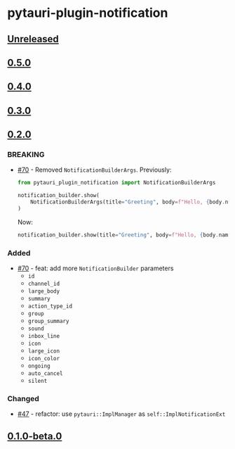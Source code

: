 # pytauri-plugin-notification

## [Unreleased]

## [0.5.0]

## [0.4.0]

## [0.3.0]

## [0.2.0]

### BREAKING

- [#70](https://github.com/pytauri/pytauri/pull/70) - Removed `NotificationBuilderArgs`.
    Previously:

    ```python
    from pytauri_plugin_notification import NotificationBuilderArgs

    notification_builder.show(
        NotificationBuilderArgs(title="Greeting", body=f"Hello, {body.name}!")
    )
    ```

    Now:

    ```python
    notification_builder.show(title="Greeting", body=f"Hello, {body.name}!")
    ```

### Added

- [#70](https://github.com/pytauri/pytauri/pull/70) - feat: add more `NotificationBuilder` parameters
    - `id`
    - `channel_id`
    - `large_body`
    - `summary`
    - `action_type_id`
    - `group`
    - `group_summary`
    - `sound`
    - `inbox_line`
    - `icon`
    - `large_icon`
    - `icon_color`
    - `ongoing`
    - `auto_cancel`
    - `silent`

### Changed

- [#47](https://github.com/pytauri/pytauri/pull/47) - refactor: use `pytauri::ImplManager` as `self::ImplNotificationExt`

## [0.1.0-beta.0]

[unreleased]: https://github.com/pytauri/pytauri/tree/HEAD
[0.5.0]: https://github.com/pytauri/pytauri/releases/tag/py/pytauri-plugin-notification/v0.5.0
[0.4.0]: https://github.com/pytauri/pytauri/releases/tag/py/pytauri-plugin-notification/v0.4.0
[0.3.0]: https://github.com/pytauri/pytauri/releases/tag/py/pytauri-plugin-notification/v0.3.0
[0.2.0]: https://github.com/pytauri/pytauri/releases/tag/py/pytauri-plugin-notification/v0.2.0
[0.1.0-beta.0]: https://github.com/pytauri/pytauri/releases/tag/py/pytauri-plugin-notification/v0.1.0-beta.0

